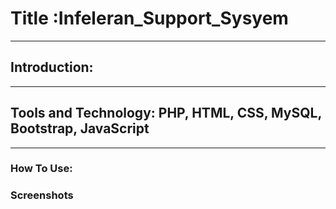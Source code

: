 # Title :Infeleran_Support_Sysyem
---
## Introduction:
---
## Tools and Technology: PHP, HTML, CSS, MySQL, Bootstrap, JavaScript

---
### How To Use:


### Screenshots




